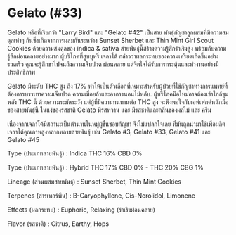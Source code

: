 # Gelato (#33)

Gelato หรือที่เรียกว่า "Larry Bird" และ "Gelato #42" เป็นสาย พันธุ์กัญชาลูกผสมที่มีความสมดุลเท่าๆ กันซึ่งเกิดจากการผสมกันระหว่าง Sunset Sherbet และ Thin Mint Girl Scout Cookies ด้วยความสมดุลของ 
indica & sativa สายพันธุ์นี้สร้างความรู้สึกร่าเริงสูง พร้อมกับความรู้สึกผ่อนคลายอย่างมาก ผู้บริโภคที่สูบบุหรี่ เจลาโต้ กล่าวว่าผลกระทบของความเครียดเกิดขึ้นอย่างรวดเร็ว คุณจะรู้สึกชาไปจนถึงความเจ็บปวด ผ่อนคลาย 
แต่จิตใจได้รับการกระตุ้นและทำงานอย่างมีประสิทธิภาพ 

Gelato มีระดับ THC สูง ถึง 17% ทำให้เป็นตัวเลือกที่เหมาะสำหรับผู้ป่วยที่ใช้กัญชาทางการแพทย์ที่ต้องการบรรเทาความเจ็บปวด ความเมื่อยล้าและอาการนอนไม่หลับ. 
ผู้บริโภคมือใหม่อาจต้องเข้าใกล้ขุมพลัง THC นี้ ด้วยความระมัดระวัง แต่ผู้ที่มีความทนทานต่อ THC สูง จะพึงพอใจกับเอฟเฟกต์หนักมือของสายพันธุ์นี้ ในแง่ของรสชาติ Gelato มีรสหวาน และ มีรสชาติและกลิ่นของผลไม้ และ ครีม 

เนื่องจากเจลาโต้มีสถานะเป็นตำนานในหมู่ผู้ชื่นชอบกัญชา จึงไม่แปลกใจเลย ที่มันถูกนำมาใช้เพื่อผลิตเจลาโต้คุณภาพสูงหลากหลายสายพันธุ์ เช่น Gelato #3, Gelato #33, Gelato #41 และ Gelato #45

Type (ประเภทสายพันธุ์) : Indica THC 16% CBD 0%

Type (ประเภทสายพันธุ์) : Hybrid THC 17% CBD 0% - THC 20% CBG 1%

Lineage (ส่วนผสมสายพันธุ์) : Sunset Sherbet, Thin Mint Cookies

Terpenes (สารเทอร์พีน) : B-Caryophyllene, Cis-Nerolidol, Limonene

Effects (ผลกระทบ) : Euphoric, Relaxing (ร่าเริงผ่อนคลาย)

Flavor (รสชาติ) : Citrus, Earthy, Hops
